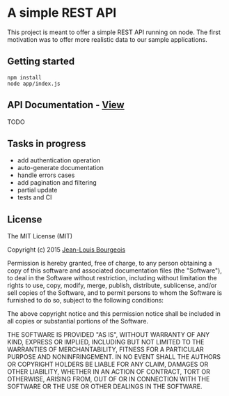 # A simple REST API
This project is meant to offer a simple REST API running on node.
The first motivation was to offer more realistic data to our sample applications.

## Getting started

    npm install
    node app/index.js

## API Documentation - [View](http://htmlpreview.github.io/?https://github.com/JLBoor/sample-app-api/blob/master/doc/api.html)
TODO

## Tasks in progress
- add authentication operation
- auto-generate documentation
- handle errors cases
- add pagination and filtering
- partial update
- tests and CI

## License

The MIT License (MIT)

Copyright (c) 2015 [Jean-Louis Bourgeois](https://jlboor.github.io)

Permission is hereby granted, free of charge, to any person obtaining a copy
of this software and associated documentation files (the "Software"), to deal
in the Software without restriction, including without limitation the rights
to use, copy, modify, merge, publish, distribute, sublicense, and/or sell
copies of the Software, and to permit persons to whom the Software is
furnished to do so, subject to the following conditions:

The above copyright notice and this permission notice shall be included in all
copies or substantial portions of the Software.

THE SOFTWARE IS PROVIDED "AS IS", WITHOUT WARRANTY OF ANY KIND, EXPRESS OR
IMPLIED, INCLUDING BUT NOT LIMITED TO THE WARRANTIES OF MERCHANTABILITY,
FITNESS FOR A PARTICULAR PURPOSE AND NONINFRINGEMENT. IN NO EVENT SHALL THE
AUTHORS OR COPYRIGHT HOLDERS BE LIABLE FOR ANY CLAIM, DAMAGES OR OTHER
LIABILITY, WHETHER IN AN ACTION OF CONTRACT, TORT OR OTHERWISE, ARISING FROM,
OUT OF OR IN CONNECTION WITH THE SOFTWARE OR THE USE OR OTHER DEALINGS IN THE
SOFTWARE.

